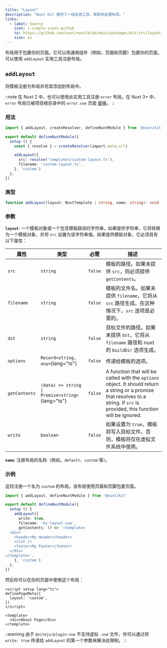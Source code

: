 ```yaml
---
title: "Layout"
description: "Nuxt Kit 提供了一组实用工具，帮助你处理布局。"
links:
  - label: Source
    icon: i-simple-icons-github
    to: https://github.com/nuxt/nuxt/blob/main/packages/kit/src/layout.ts
    size: xs
---
```


布局用于包裹你的页面。它可以用通用组件（例如，页眉和页脚）包裹你的页面。可以使用 `addLayout` 实用工具注册布局。

## `addLayout`

将模板注册为布局并将其添加到布局中。

::note
在 Nuxt 2 中，也可以使用此实用工具注册 `error` 布局。在 Nuxt 3+ 中，`error` 布局已被项目根目录中的 `error.vue` 页面 [替换](/docs/getting-started/error-handling#rendering-an-error-page)。
::

### 用法

```ts twoslash
import { addLayout, createResolver, defineNuxtModule } from '@nuxt/kit'

export default defineNuxtModule({
  setup () {
    const { resolve } = createResolver(import.meta.url)

    addLayout({
      src: resolve('templates/custom-layout.ts'),
      filename: 'custom-layout.ts',
    }, 'custom')
  },
})
```

### 类型

```ts
function addLayout(layout: NuxtTemplate | string, name: string): void
```

### 参数

**`layout`**: 一个模板对象或一个包含模板路径的字符串。如果提供字符串，它将转换为一个模板对象，并将 `src` 设置为该字符串值。如果提供模板对象，它必须具有以下属性：

| 属性      | 类型                                             | 必需 | 描述                                                                                                                                                                      |
| ------------- | ------------------------------------------------ | -------- | -------------------------------------------------------------------------------------------------------------------------------------------------------------------------------- |
| `src`         | `string`                                         | `false`  | 模板的路径。如果未提供 `src`，则必须提供 `getContents`。                                                                                         |
| `filename`    | `string`                                         | `false`  | 模板的文件名。如果未提供 `filename`，它将从 `src` 路径生成。在这种情况下，`src` 选项是必需的。                                 |
| `dst`         | `string`                                         | `false`  | 目标文件的路径。如果未提供 `dst`，它将从 `filename` 路径和 nuxt 的 `buildDir` 选项生成。                                              |
| `options`     | `Record<string, any>`{lang="ts"}                 | `false`  | 传递给模板的选项。                                                                                                                                                |
| `getContents` | `(data) => string \| Promise<string>`{lang="ts"} | `false`  | A function that will be called with the `options` object. It should return a string or a promise that resolves to a string. If `src` is provided, this function will be ignored. |
| `write`       | `boolean`                                        | `false`  | 如果设置为 `true`，模板将写入目标文件。否则，模板将仅在虚拟文件系统中使用。                                       |

**`name`**: 注册布局的名称（例如，`default`、`custom` 等）。

### 示例

这将注册一个名为 `custom` 的布局，该布局使用页眉和页脚包裹页面。

```ts twoslash
import { addLayout, defineNuxtModule } from '@nuxt/kit'

export default defineNuxtModule({
  setup () {
    addLayout({
      write: true,
      filename: 'my-layout.vue',
      getContents: () => `<template>
  <div>
    <header>My Header</header>
    <slot />
    <footer>My Footer</footer>
  </div>
</template>`,
    }, 'custom')
  },
})
```

然后你可以在你的页面中使用这个布局：

```vue [pages/about.vue]
<script setup lang="ts">
definePageMeta({
  layout: 'custom',
})
</script>

<template>
  <div>About Page</div>
</template>
```

::warning
由于 `@vitejs/plugin-vue` 不支持虚拟 `.vue` 文件，你可以通过将 `write: true` 传递给 `addLayout` 的第一个参数来解决此限制。
::
